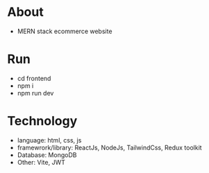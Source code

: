 # About

- MERN stack ecommerce website

# Run

- cd frontend
- npm i
- npm run dev

# Technology

- language: html, css, js
- framewrork/library: ReactJs, NodeJs, TailwindCss, Redux toolkit
- Database: MongoDB
- Other: Vite, JWT

